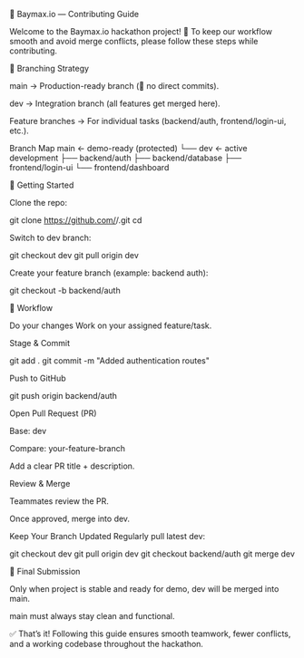 🤖 Baymax.io — Contributing Guide

Welcome to the Baymax.io hackathon project! 🚀
To keep our workflow smooth and avoid merge conflicts, please follow these steps while contributing.

🔹 Branching Strategy

main → Production-ready branch (🚫 no direct commits).

dev → Integration branch (all features get merged here).

Feature branches → For individual tasks (backend/auth, frontend/login-ui, etc.).

Branch Map
main ← demo-ready (protected)
└── dev ← active development
├── backend/auth
├── backend/database
├── frontend/login-ui
└── frontend/dashboard

🔹 Getting Started

Clone the repo:

git clone https://github.com/<org-name>/<repo-name>.git
cd <repo-name>

Switch to dev branch:

git checkout dev
git pull origin dev

Create your feature branch (example: backend auth):

git checkout -b backend/auth

🔹 Workflow

Do your changes
Work on your assigned feature/task.

Stage & Commit

git add .
git commit -m "Added authentication routes"

Push to GitHub

git push origin backend/auth

Open Pull Request (PR)

Base: dev

Compare: your-feature-branch

Add a clear PR title + description.

Review & Merge

Teammates review the PR.

Once approved, merge into dev.

Keep Your Branch Updated
Regularly pull latest dev:

git checkout dev
git pull origin dev
git checkout backend/auth
git merge dev

🔹 Final Submission

Only when project is stable and ready for demo, dev will be merged into main.

main must always stay clean and functional.

✅ That’s it! Following this guide ensures smooth teamwork, fewer conflicts, and a working codebase throughout the hackathon.
